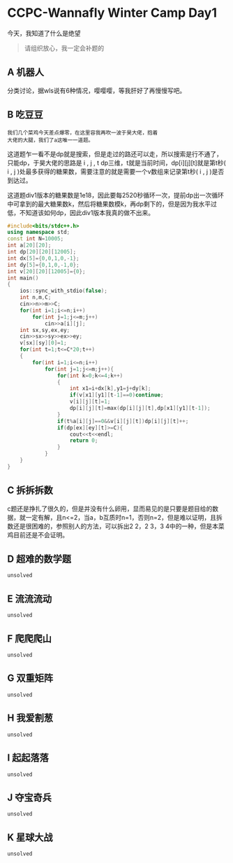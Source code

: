 # CCPC-Wannafly Winter Camp Day1

 今天，我知道了什么是绝望
>请组织放心，我一定会补题的

## A 机器人

分类讨论，据wls说有6种情况，嘤嘤嘤，等我肝好了再慢慢写吧。

## B 吃豆豆

	我们几个菜鸡今天差点爆零，在这里容我再吹一波于昊大佬，抱着
	大佬的大腿，我们了a这唯一一道题。

这道题乍一看不是dp就是搜索，但是走过的路还可以走，所以搜索是行不通了，只能dp，于昊大佬的思路是 i , j , t dp三维，t就是当前时间，dp[i][j][t]就是第t秒( i , j )处最多获得的糖果数，需要注意的就是需要一个v数组来记录第t秒( i , j )是否到达过。

这道题div1版本的糖果数是1e18，因此要每2520秒循环一次，提前dp出一次循环中可拿到的最大糖果数k，然后将糖果数模k，再dp剩下的，但是因为我水平过低，不知道该如何dp，因此div1版本我真的做不出来。
```c++
#include<bits/stdc++.h>
using namespace std;
const int N=10005;
int a[20][20];
int dp[20][20][12005];
int dx[5]={0,0,1,0,-1};
int dy[5]={0,1,0,-1,0};
int v[20][20][12005]={0};
int main()
{
	ios::sync_with_stdio(false);
	int n,m,C;
	cin>>n>>m>>C;
	for(int i=1;i<=n;i++)
		for(int j=1;j<=m;j++)
			cin>>a[i][j];
	int sx,sy,ex,ey;
	cin>>sx>>sy>>ex>>ey;
	v[sx][sy][0]=1;
	for(int t=1;t<=C*20;t++)
	{
		for(int i=1;i<=n;i++)
			for(int j=1;j<=m;j++){
				for(int k=0;k<=4;k++)
				{
					int x1=i+dx[k],y1=j+dy[k];
					if(v[x1][y1][t-1]==0)continue;
					v[i][j][t]=1;
					dp[i][j][t]=max(dp[i][j][t],dp[x1][y1][t-1]);
				}
				if(t%a[i][j]==0&&v[i][j][t])dp[i][j][t]++;
				if(dp[ex][ey][t]>=C){
					cout<<t<<endl;
					return 0;
				}
			}
	}
}
```

## C 拆拆拆数

c题还是挣扎了很久的，但是并没有什么卵用，显而易见的是只要是题目给的数据，就一定有解，且n<=2，当a，b互质时n=1，否则n=2，但是难以证明，且拆数还是很困难的，参照别人的方法，可以拆出2 2，2 3，3 4中的一种，但是本菜鸡目前还是不会证明。

## D 超难的数学题

	unsolved

## E 流流流动

	unsolved

## F 爬爬爬山

	unsolved

## G 双重矩阵

	unsolved

## H 我爱割葱

	unsolved

## I 起起落落

	unsolved
	
## J 夺宝奇兵

	unsolved

## K 星球大战

	unsolved

